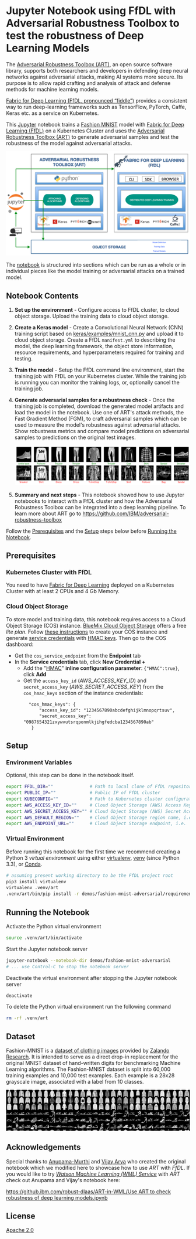 # Jupyter Notebook using FfDL with Adversarial Robustness Toolbox to test the robustness of Deep Learning Models

The [Adversarial Robustness Toolbox (ART)](https://github.com/IBM/adversarial-robustness-toolbox), an open source software library, supports both researchers and developers in defending deep neural networks against adversarial attacks, making AI systems more secure. Its purpose is to allow rapid crafting and analysis of attack and defense methods for machine learning models.

[Fabric for Deep Learning (FfDL, pronounced “fiddle”)](https://github.com/IBM/FfDL) provides a consistent way to run deep-learning frameworks such as TensorFlow, PyTorch, Caffe, Keras etc. as a service on Kubernetes.

This [Jupyter](http://jupyter.org/install) notebook trains a [Fashion MNIST](#dataset) model with 
[Fabric for Deep Learning (FfDL)](https://github.com/IBM/FfDL) on a Kubernetes Cluster and uses the 
[Adversarial Robustness Toolbox (ART)](https://github.com/IBM/adversarial-robustness-toolbox) to generate adversarial 
samples and test the robustness of the model against adversarial attacks.

![FfDL](images/ffdl-art-jupyter.png)

The [notebook](ART_with_FfDL.ipynb) is structured into sections which can be run as a whole or in individual pieces like
the model training or adversarial attacks on a trained model.

## Notebook Contents

1. **Set up the environment** - Configure access to FfDL cluster, to cloud object storage. Upload the training data to 
   cloud object storage.
   
2. **Create a Keras model** - Create a Convolutional Neural Network (CNN) training script based on 
   [keras/examples/mnist_cnn.py](https://github.com/keras-team/keras/blob/master/examples/mnist_cnn.py) and upload it to
   cloud object storage. Create a FfDL `manifest.yml` to describing the model, the deep learning framework, the object 
   store information, resource requirements, and hyperparameters required for training and testing.
   
3. **Train the model** - Setup the FfDL command line environment, start the training job with FfDL on your Kubernetes
   cluster. While the training job is running you can monitor the training logs, or, optionally cancel the training job.
   
4. **Generate adversarial samples for a robustness check** - Once the training job is completed, download the generated
   model artifacts and load the model in the notebook. Use one of ART's attack methods, the Fast Gradient Method (FGM),
   to craft adversarial samples which can be used to measure the model's robustness against adversarial attacks. Show
   robustness metrics and compare model predictions on adversarial samples to predictions on the original test images.
   
   ![model predictions on adversarial samples](images/adv_sample_predictions.png)
   
5. **Summary and next steps** - This notebook showed how to use Jupyter notebooks to interact with a FfDL cluster and 
   how the Adversarial Robustness Toolbox can be integrated into a deep learning pipeline. To learn more about ART go to
   https://github.com/IBM/adversarial-robustness-toolbox

Follow the [Prerequisites](#prerequisites) and the [Setup](#setup) steps below before [Running the Notebook](#running-the-notebook).


## Prerequisites

### Kubernetes Cluster with FfDL
You need to have [Fabric for Deep Learning](https://github.com/IBM/FfDL/) deployed on a Kubernetes Cluster with at least 
2 CPUs and 4 Gb Memory.

### Cloud Object Storage
To store model and training data, this notebook requires access to a Cloud Object Storage (COS) instance.
[BlueMix Cloud Object Storage](https://console.bluemix.net/catalog/services/cloud-object-storage) offers a free 
*lite plan*. 
Follow [these instructions](https://dataplatform.ibm.com/docs/content/analyze-data/ml_dlaas_object_store.html)
to create your COS instance and generate [service credentials](https://console.bluemix.net/docs/services/cloud-object-storage/iam/service-credentials.html#service-credentials)
with [HMAC keys](https://console.bluemix.net/docs/services/cloud-object-storage/hmac/credentials.html#using-hmac-credentials).
Then go to the COS dashboard:
- Get the `cos_service_endpoint` from the **Endpoint** tab
- In the **Service credentials** tab, click **New Credential +** 
  - Add the "[HMAC](https://console.bluemix.net/docs/services/cloud-object-storage/hmac/credentials.html#using-hmac-credentials)"
    **inline configuration parameter**: `{"HMAC":true}`, click **Add**
  - Get the `access_key_id` (*AWS_ACCESS_KEY_ID*) and `secret_access_key` (*AWS_SECRET_ACCESS_KEY*) 
    from the `cos_hmac_keys` section of the instance credentials:
    ```
      "cos_hmac_keys": {
          "access_key_id": "1234567890abcdefghijklmnopqrtsuv",
          "secret_access_key": "0987654321zxywvutsrqponmlkjihgfedcba1234567890ab"
       }
    ```


## Setup

### Environment Variables

Optional, this step can be done in the notebook itself.

```bash
export FFDL_DIR=""              # Path to local clone of FfDL repository
export PUBLIC_IP=""             # Public IP of FfDL cluster
export KUBECONFIG=""            # Path to Kubernetes cluster configuration file
export AWS_ACCESS_KEY_ID=""     # Cloud Object Storage (AWS) Access Key ID
export AWS_SECRET_ACCESS_KEY="" # Cloud Object Storage (AWS) Secret Access Key
export AWS_DEFAULT_REGION=""    # Cloud Object Storage region name, i.e. 'us-east-1'
export AWS_ENDPOINT_URL=""      # Cloud Object Storage endpoint, i.e. 'https://s3-api.us-geo.objectstorage.softlayer.net'
```

### Virtual Environment

Before running this notebook for the first time we recommend creating a Python 3 *virtual environment* using either
[virtualenv](https://pypi.org/project/virtualenv/), [venv](https://docs.python.org/3/library/venv.html) (since Python 3.3),
or [Conda](https://conda.io/docs/user-guide/tasks/manage-environments.html).
```bash
# assuming present working directory to be the FfDL project root
pip3 install virtualenv
virtualenv .venv/art
.venv/art/bin/pip install -r demos/fashion-mnist-adversarial/requirements.txt --upgrade
```

## Running the Notebook

Activate the Python virtual environment
```bash
source .venv/art/bin/activate
```

Start the Jupyter notebook server
```bash
jupyter-notebook --notebook-dir demos/fashion-mnist-adversarial
# ... use Control-C to stop the notebook server
```

Deactivate the virtual environment after stopping the Jupyter notebook server
```bash
deactivate
```

To delete the Python virtual environment run the following command
```bash
rm -rf .venv/art
```


## Dataset

Fashion-MNIST is a [dataset of clothing images](https://github.com/zalandoresearch/fashion-mnist) provided by 
[Zalando Research](https://research.zalando.com/). It is intended to serve as a direct drop-in replacement for the 
original MNIST dataset of hand-written digits for benchmarking Machine Learning algorithms. The Fashion-MNIST dataset 
is split into 60,000 training examples and 10,000 test examples. Each example is a 28x28 grayscale image, associated 
with a label from 10 classes.

![Fashion-MNIST](https://github.com/IBM/Fashion-MNIST-using-FfDL/blob/master/fashion-mnist-webapp/static/img/p1.png)


## Acknowledgements

Special thanks to [Anupama-Murthi](https://github.ibm.com/Anupama-Murthi) and [Vijay Arya](https://github.ibm.com/vijay-arya)
who created the original notebook which we modified here to showcase how to use *ART* with *FfDL*.
If you would like to try *[Watson Machine Learning (WML) Service](https://console.bluemix.net/catalog/services/machine-learning)* 
with *ART* check out Anupama and Vijay's notebook here:

[https://github.ibm.com/robust-dlaas/ART-in-WML/Use ART to check robustness of deep learning models.ipynb](https://github.ibm.com/robust-dlaas/ART-in-WML/blob/master/Use%20ART%20to%20check%20robustness%20of%20deep%20learning%20models.ipynb)


## License
[Apache 2.0](LICENSE)
